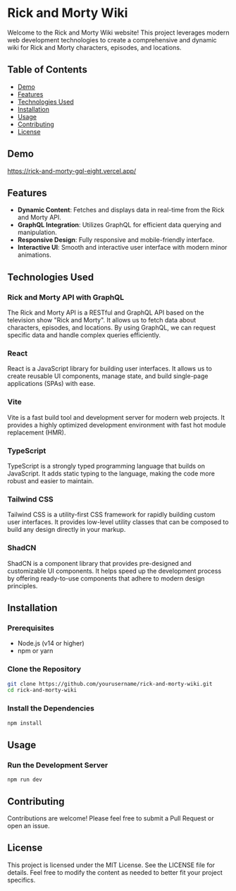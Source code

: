 # Rick and Morty Wiki

Welcome to the Rick and Morty Wiki website! This project leverages modern web development technologies to create a comprehensive and dynamic wiki for Rick and Morty characters, episodes, and locations. 

## Table of Contents
- [Demo](#demo)
- [Features](#features)
- [Technologies Used](#technologies-used)
- [Installation](#installation)
- [Usage](#usage)
- [Contributing](#contributing)
- [License](#license)

## Demo
https://rick-and-morty-gql-eight.vercel.app/

## Features
- **Dynamic Content**: Fetches and displays data in real-time from the Rick and Morty API.
- **GraphQL Integration**: Utilizes GraphQL for efficient data querying and manipulation.
- **Responsive Design**: Fully responsive and mobile-friendly interface.
- **Interactive UI**: Smooth and interactive user interface with modern minor animations.

## Technologies Used

### Rick and Morty API with GraphQL
The Rick and Morty API is a RESTful and GraphQL API based on the television show "Rick and Morty". It allows us to fetch data about characters, episodes, and locations. By using GraphQL, we can request specific data and handle complex queries efficiently.

### React
React is a JavaScript library for building user interfaces. It allows us to create reusable UI components, manage state, and build single-page applications (SPAs) with ease.

### Vite
Vite is a fast build tool and development server for modern web projects. It provides a highly optimized development environment with fast hot module replacement (HMR).

### TypeScript
TypeScript is a strongly typed programming language that builds on JavaScript. It adds static typing to the language, making the code more robust and easier to maintain.

### Tailwind CSS
Tailwind CSS is a utility-first CSS framework for rapidly building custom user interfaces. It provides low-level utility classes that can be composed to build any design directly in your markup.

### ShadCN
ShadCN is a component library that provides pre-designed and customizable UI components. It helps speed up the development process by offering ready-to-use components that adhere to modern design principles.

## Installation

### Prerequisites
- Node.js (v14 or higher)
- npm or yarn

### Clone the Repository
```bash
git clone https://github.com/yourusername/rick-and-morty-wiki.git
cd rick-and-morty-wiki
```

### Install the Dependencies
```bash
npm install
```
## Usage

### Run the Development Server
```yarn
npm run dev
```

## Contributing
Contributions are welcome! Please feel free to submit a Pull Request or open an issue.

## License
This project is licensed under the MIT License. See the LICENSE file for details.
Feel free to modify the content as needed to better fit your project specifics.
